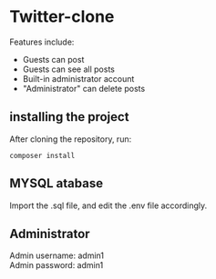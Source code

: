 # Twitter-clone
Features include:
- Guests can post
- Guests can see all posts
- Built-in administrator account
- "Administrator" can delete posts


## installing the project

After cloning the repository, run:
```
composer install
```

## MYSQL atabase
Import the .sql file, and edit the .env file accordingly.

## Administrator
Admin username: admin1 <br>
Admin password: admin1

